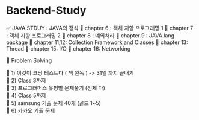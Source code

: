 # Backend-Study

:white_check_mark: JAVA STDUY : JAVA의 정석
📍 chapter 6 : 객체 지향 프로그래밍 1
📍 chapter 7 : 객체 지향 프로그래밍 2
📍 chapter 8 : 예외처리
📍 chapter 9 : JAVA.lang package
📍 chapter 11,12: Collection Framework and Classes
📍 chapter 13: Thread
📍 chapter 15: I/O
📍 chapter 16: Networking

🐳 Problem Solving

📍 1) 이것이 코딩 테스트다 ( 책 완독 ) -> 31일 까지 끝내기  
📍 2) Class 3까지  
📍 3) 프로그래머스 유형별 문제풀기 (전체 다)  
📍 4) Class 5까지  
📍 5) samsung 기출 문제 40개 (골드 1~5)  
📍 6) 카카오 기출 문제  
